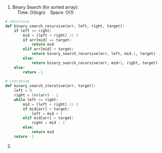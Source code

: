 1. Binary Search (for sorted array): 
<br>&nbsp;&nbsp;&nbsp;&nbsp;Time: O(logn)&nbsp;&nbsp;&nbsp;&nbsp;Space: O(1)
```python
# recursive
def binary_search_recursive(arr, left, right, target):
    if left <= right:
        mid = (left + right) // 2
        if arr[mid] == target:
            return mid
        elif arr[mid] > target:
            return binary_search_recursive(arr, left, mid-1, target)
        else:
            return binary_search_recursive(arr, mid+1, right, target)
    else:
        return -1
    
# iterative
def binary_search_iterative(arr, target):
    left = 0
    right = len(arr) - 1
    while left <= right:
        mid = (left + right) // 2
        if mid[arr] < target:
            left = mid + 1
        elif mid[arr] > target:
            right = mid - 1
        else:
            return mid
    return -1
```
2. 